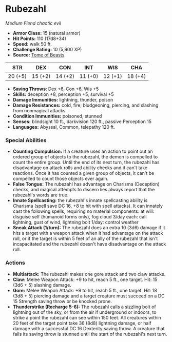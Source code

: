 # Rubezahl

*Medium* *Fiend* *chaotic evil*

- **Armor Class:** 15 (natural armor)
- **Hit Points:** 110 (17d8+34)
- **Speed:** walk 50 ft.
- **Challenge Rating:** 10 (5,900 XP)
- **Source:** [Tome of Beasts](https://koboldpress.com/kpstore/product/tome-of-beasts-for-5th-edition-print/)

| STR | DEX | CON | INT | WIS | CHA |
| --- | --- | --- | --- | --- | --- |
| 20 (+5) | 15 (+2) | 14 (+2) | 11 (+0) | 12 (+1) | 18 (+4) |

- **Saving Throws**: Dex +6, Con +6, Wis +5
- **Skills:** deception +8, perception +5, survival +5
- **Damage Immunities:** lightning, thunder, poison
- **Damage Resistances:** cold, fire; bludgeoning, piercing, and slashing from nonmagical attacks
- **Condition Immunities:** poisoned, stunned
- **Senses:** blindsight 10 ft., darkvision 120 ft., passive Perception 15
- **Languages:** Abyssal, Common, telepathy 120 ft.
### Special Abilities
- **Counting Compulsion:** If a creature uses an action to point out an ordered group of objects to the rubezahl, the demon is compelled to count the entire group. Until the end of its next turn, the rubezahl has disadvantage on attack rolls and ability checks and it can't take reactions. Once it has counted a given group of objects, it can't be compelled to count those objects ever again.
- **False Tongue:** The rubezahl has advantage on Charisma (Deception) checks, and magical attempts to discern lies always report that the rubezahl's words are true.
- **Innate Spellcasting:** the rubezahl's innate spellcasting ability is Charisma (spell save DC 16, +8 to hit with spell attacks). It can innately cast the following spells, requiring no material components:  at will: disguise self (humanoid forms only), fog cloud  3/day each: call lightning, gust of wind, lightning bolt  1/day: control weather
- **Sneak Attack (1/turn):** The rubezahl does an extra 10 (3d6) damage if it hits a target with a weapon attack when it had advantage on the attack roll, or if the target is within 5 feet of an ally of the rubezahl that isn't incapacitated and the rubezahl doesn't have disadvantage on the attack roll.
### Actions
- **Multiattack:** The rubezahl makes one gore attack and two claw attacks.
- **Claw:** Melee Weapon Attack: +9 to hit, reach 5 ft., one target. Hit: 15 (3d6 + 5) slashing damage.
- **Gore:** Melee Weapon Attack: +9 to hit, reach 5 ft., one target. Hit: 18 (3d8 + 5) piercing damage and a target creature must succeed on a DC 15 Strength saving throw or be knocked prone.
- **Thunderstrike (Recharge 5-6):** The rubezahl calls a sizzling bolt of lightning out of the sky, or from the air if underground or indoors, to strike a point the rubezahl can see within 150 feet. All creatures within 20 feet of the target point take 36 (8d8) lightning damage, or half damage with a successful DC 16 Dexterity saving throw. A creature that fails its saving throw is stunned until the start of the rubezahl's next turn.
